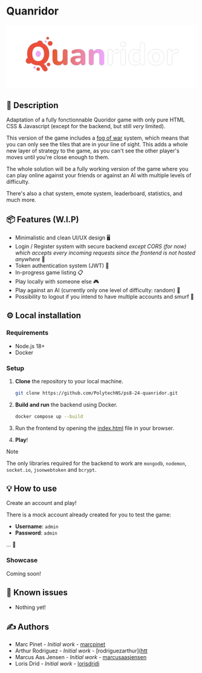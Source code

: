# Quanridor

![quanridor](readme-assets/quanridor-title.png)

## 📝 Description

Adaptation of a fully fonctionnable Quoridor game with only pure HTML CSS & Javascript (except for the backend, but still *very* limited).

This version of the game includes a [fog of war](https://en.wikipedia.org/wiki/Fog_of_war) system, which means that you can only see the tiles that are in your line of sight. This adds a whole new layer of strategy to the game, as you can't see the other player's moves until you're close enough to them.

The whole solution will be a fully working version of the game where you can play online against your friends or against an AI with multiple levels of difficulty.

There's also a chat system, emote system, leaderboard, statistics, and much more.

## 📦 Features (W.I.P)

- Minimalistic and clean UI/UX design 🖥️
- Login / Register system with secure backend *except CORS (for now) which accepts every incoming requests since the frontend is not hosted anywhere* 📝
- Token authentication system (JWT) 🍪
- In-progress game listing 📋
- Play locally with someone else 🎮
- Play against an AI (currently only one level of difficulty: random) 🤖
- Possibility to logout if you intend to have multiple accounts and smurf 🤫

## ⚙️ Local installation

### Requirements

- Node.js 18+
- Docker

### Setup

1. **Clone** the repository to your local machine.

    ```bash
    git clone https://github.com/PolytechNS/ps8-24-quanridor.git
    ```

2. **Build and run** the backend using Docker.

    ```bash
    docker compose up --build
    ```

3. Run the frontend by opening the [index.html](front/index.html) file in your browser.

4. **Play**!

> [!NOTE]  
> The only libraries required for the backend to work are `mongodb`, `nodemon`, `socket.io`, `jsonwebtoken` and `bcrypt`.

## 💡 How to use

Create an account and play!

There is a mock account already created for you to test the game:

- **Username**: `admin`
- **Password**: `admin`

... 👀

### Showcase

Coming soon!

## 🐛 Known issues

- Nothing yet!

## ✍️ Authors

- Marc Pinet - *Initial work* - [marcpinet](https://github.com/marcpinet)
- Arthur Rodriguez - *Initial work* - [rodriguezarthur]([htt](https://github.com/rodriguezarthur)
- Marcus Aas Jensen - *Initial work* - [marcusaasjensen](https://github.com/marcusaasjensen)
- Loris Drid - *Initial work* - [lorisdridi](https://github.com/LorisDrid)
